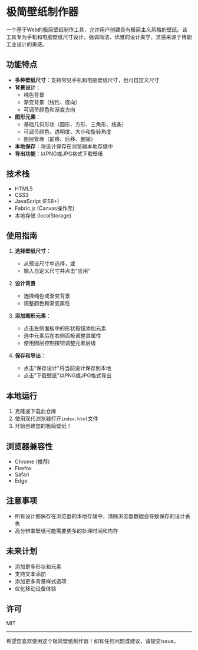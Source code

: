 # 极简壁纸制作器

一个基于Web的极简壁纸制作工具，允许用户创建具有极简主义风格的壁纸。该工具专为手机和电脑壁纸尺寸设计，强调简洁、优雅的设计美学，灵感来源于博朗工业设计的美感。

## 功能特点

- **多种壁纸尺寸**：支持常见手机和电脑壁纸尺寸，也可自定义尺寸
- **背景设计**：
  - 纯色背景
  - 渐变背景（线性、径向）
  - 可调节颜色和渐变方向
- **图形元素**：
  - 基础几何形状（圆形、方形、三角形、线条）
  - 可调节颜色、透明度、大小和旋转角度
  - 图层管理（前移、后移、删除）
- **本地保存**：将设计保存在浏览器本地存储中
- **导出功能**：以PNG或JPG格式下载壁纸

## 技术栈

- HTML5
- CSS3
- JavaScript (ES6+)
- Fabric.js (Canvas操作库)
- 本地存储 (localStorage)

## 使用指南

1. **选择壁纸尺寸**：
   - 从预设尺寸中选择，或
   - 输入自定义尺寸并点击"应用"

2. **设计背景**：
   - 选择纯色或渐变背景
   - 调整颜色和渐变属性

3. **添加图形元素**：
   - 点击左侧面板中的形状按钮添加元素
   - 选中元素后在右侧面板调整其属性
   - 使用图层控制按钮调整元素层级

4. **保存和导出**：
   - 点击"保存设计"将当前设计保存到本地
   - 点击"下载壁纸"以PNG或JPG格式导出

## 本地运行

1. 克隆或下载此仓库
2. 使用现代浏览器打开`index.html`文件
3. 开始创建您的极简壁纸！

## 浏览器兼容性

- Chrome (推荐)
- Firefox
- Safari
- Edge

## 注意事项

- 所有设计都保存在浏览器的本地存储中，清除浏览器数据会导致保存的设计丢失
- 高分辨率壁纸可能需要更多的处理时间和内存

## 未来计划

- 添加更多形状和元素
- 支持文本添加
- 添加更多背景样式选项
- 优化移动设备体验

## 许可

MIT

---

希望您喜欢使用这个极简壁纸制作器！如有任何问题或建议，请提交issue。